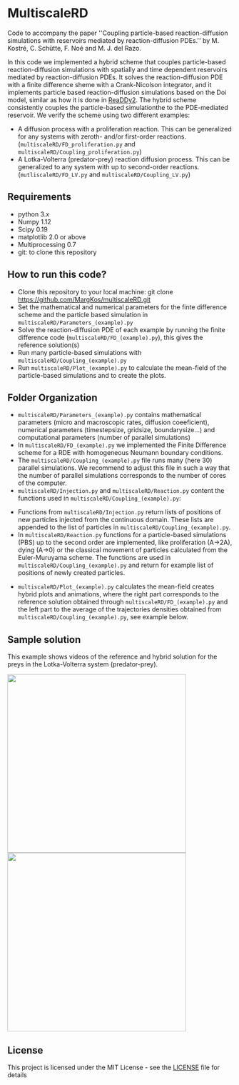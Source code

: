 # MultiscaleRD
Code to accompany the paper ''Coupling particle-based reaction-diffusion 
simulations with reservoirs mediated by reaction-diffusion PDEs.'' 
by M. Kostré, C. Schütte, F. Noé and M. J. del Razo.

In this code we implemented a hybrid scheme that couples particle-based reaction-diffusion simulations with spatially and time dependent reservoirs mediated by reaction-diffusion PDEs. It solves the reaction-diffusion PDE with a finite difference sheme 
with a Crank-Nicolson integrator, and it implements particle based reaction-diffusion simulations based on the Doi model, similar as how it is done in [ReaDDy2](https://readdy.github.io/). The hybrid scheme consistently couples the particle-based simulationthe
to the PDE-mediated reservoir. We verify the scheme using two different examples: 
* A diffusion process with a proliferation reaction. This can be generalized for any systems with zeroth- and/or first-order reactions. (`multiscaleRD/FD_proliferation.py` and `multiscaleRD/Coupling_proliferation.py`)
* A Lotka-Volterra (predator-prey) reaction diffusion process. This can be generalized to any system with up to second-order reactions. (`mutliscaleRD/FD_LV.py` and `multiscaleRD/Coupling_LV.py`)

## Requirements

* python 3.x
* Numpy 1.12
* Scipy 0.19
* matplotlib 2.0 or above
* Multiprocessing 0.7
* git: to clone this repository 

## How to run this code?

* Clone this repository to your local machine: git clone https://github.com/MargKos/multiscaleRD.git
* Set the mathematical and numerical parameters for the finte difference scheme and the particle based simulation in `multiscaleRD/Parameters_(example).py`
* Solve the reaction-diffusion PDE of each example by running the finite difference code (`multiscaleRD/FD_(example).py`), this gives the reference solution(s)
* Run many particle-based simulations with `multiscaleRD/Coupling_(example).py`
* Run `multiscaleRD/Plot_(example).py` to calculate the mean-field of the particle-based simulations and to create the plots. 

## Folder Organization

* `multiscaleRD/Parameters_(example).py` contains mathematical parameters (micro and macroscopic rates, diffusion coeeficient), numerical parameters (timestepsize, gridsize, boundarysize...)
and computational parameters (number of parallel simulations)
* In `multiscaleRD/FD_(example).py` we implemented the Finite Difference scheme for a RDE with homogeneous Neumann boundary conditions. 
* The `multiscaleRD/Coupling_(example).py` file runs many (here 30) parallel simulations. We recommend to adjust this file in such a way that the number
of parallel simulations corresponds to the number of cores of the computer. 
* `multiscaleRD/Injection.py` and `multiscaleRD/Reaction.py` content the functions used in `multiscaleRD/Coupling_(example).py`:
 - Functions from `multiscaleRD/Injection.py` return lists of positions of new particles injected from the 
continuous domain. These lists are appended to the list of particles in `multiscaleRD/Coupling_(example).py`.
 - In `multiscaleRD/Reaction.py` functions for a  particle-based simulations (PBS) up to the second order are implemented,
 like proliferation (A->2A), dying (A->0) or the 
classical movement of particles calculated from the Euler-Muruyama scheme. The functions are used in `multiscaleRD/Coupling_(example).py` and 
return for example list of positions of newly created particles.
* `multiscaleRD/Plot_(example).py` calculates the mean-field creates hybrid plots and animations, where the right part corresponds to the reference solution obtained 
through `multiscaleRD/FD_(example).py` and the left part to the average of the trajectories densities obtained from `multiscaleRD/Coupling_(example).py`, see example below.


## Sample solution

This example shows videos of the reference and hybrid solution for the preys in the Lotka-Volterra system (predator-prey).

<img src="Videos/PreyReferenceVideo.gif" width="400"> <img src="Videos/PreyHybridVideo.gif" width="400" />

## License

This project is licensed under the MIT License - see the [LICENSE](LICENSE) file for details
